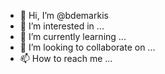 - 👋 Hi, I’m @bdemarkis
- 👀 I’m interested in ...
- 🌱 I’m currently learning ...
- 💞️ I’m looking to collaborate on ...
- 📫 How to reach me ...

<!---
bdemarkis/bdemarkis is a ✨ special ✨ repository because its `README.md` (this file) appears on your GitHub profile.
You can click the Preview link to take a look at your changes.
--->

